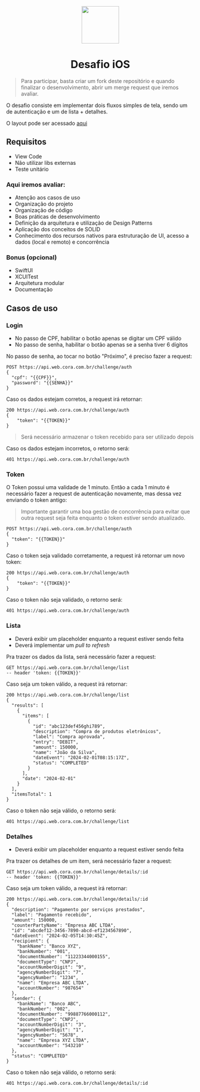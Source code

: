 <div align="center">

  <img src="https://user-images.githubusercontent.com/55195343/153007587-318033ab-05d7-402a-b2aa-2a1ec0f69717.png" width="100" height="100">

# Desafio iOS

 </div>
 
 > Para participar, basta criar um fork deste repositório e quando finalizar o desenvolvimento, abrir um merge request que iremos avaliar.

O desafio consiste em implementar dois fluxos simples de tela, sendo um de autenticação e um de lista + detalhes.

O layout pode ser acessado [aqui](https://www.figma.com/file/mfScPv5hxIqg25obhaHNNB/SR?type=design&node-id=0%3A1&mode=dev&t=aqdh9RprKrYpateD-1)

## Requisitos
- View Code
- Não utilizar libs externas
- Teste unitário

### Aqui iremos avaliar:
- Atenção aos casos de uso
- Organização do projeto
- Organização de código
- Boas práticas de desenvolvimento
- Definição da arquitetura e utilização de Design Patterns
- Aplicação dos conceitos de SOLID
- Conhecimento dos recursos nativos para estruturação de UI, acesso a dados (local e remoto) e concorrência

### Bonus (opcional)
- SwiftUI
- XCUITest
- Arquitetura modular
- Documentação

## Casos de uso
### Login
- No passo de CPF, habilitar o botão apenas se digitar um CPF válido
- No passo de senha, habilitar o botão apenas se a senha tiver 6 dígitos

No passo de senha, ao tocar no botão "Próximo", é preciso fazer a request:

```
POST https://api.web.cora.com.br/challenge/auth
{
  "cpf": "{{CPF}}",
  "password": "{{SENHA}}"
}
```

Caso os dados estejam corretos, a request irá retornar:

```
200 https://api.web.cora.com.br/challenge/auth
{
    "token": "{{TOKEN}}"
}
```
> Será necessário armazenar o token recebido para ser utilizado depois

Caso os dados estejam incorretos, o retorno será:

```
401 https://api.web.cora.com.br/challenge/auth
```

### Token
O Token possui uma validade de 1 minuto. Então a cada 1 minuto é necessário fazer a request de autenticação novamente, mas dessa vez enviando o token antigo:
> Importante garantir uma boa gestão de concorrência para evitar que outra request seja feita enquanto o token estiver sendo atualizado.

```
POST https://api.web.cora.com.br/challenge/auth
{
  "token": "{{TOKEN}}"
}
```

Caso o token seja validado corretamente, a request irá retornar um novo token:

```
200 https://api.web.cora.com.br/challenge/auth
{
    "token": "{{TOKEN}}"
}
```

Caso o token não seja validado, o retorno será:

```
401 https://api.web.cora.com.br/challenge/auth
```

### Lista
- Deverá exibir um placeholder enquanto a request estiver sendo feita
- Deverá implementar um *pull to refresh*

Pra trazer os dados da lista, será necessário fazer a request:

```
GET https://api.web.cora.com.br/challenge/list
-- header 'token: {{TOKEN}}'
```
Caso seja um token válido, a request irá retornar:

```
200 https://api.web.cora.com.br/challenge/list
{
  "results": [
    {
      "items": [
        {
          "id": "abc123def456ghi789",
          "description": "Compra de produtos eletrônicos",
          "label": "Compra aprovada",
          "entry": "DEBIT",
          "amount": 150000,
          "name": "João da Silva",
          "dateEvent": "2024-02-01T08:15:17Z",
          "status": "COMPLETED"
        }
      ],
      "date": "2024-02-01"
    }
  ],
  "itemsTotal": 1
}
```
Caso o token não seja válido, o retorno será: 

```
401 https://api.web.cora.com.br/challenge/list
```

### Detalhes
- Deverá exibir um placeholder enquanto a request estiver sendo feita

Pra trazer os detalhes de um item, será necessário fazer a request:

```
GET https://api.web.cora.com.br/challenge/details/:id
-- header 'token: {{TOKEN}}'
```

Caso seja um token válido, a request irá retornar:

```
200 https://api.web.cora.com.br/challenge/details/:id
{
  "description": "Pagamento por serviços prestados",
  "label": "Pagamento recebido",
  "amount": 150000,
  "counterPartyName": "Empresa ABC LTDA",
  "id": "abcdef12-3456-7890-abcd-ef1234567890",
  "dateEvent": "2024-02-05T14:30:45Z",
  "recipient": {
    "bankName": "Banco XYZ",
    "bankNumber": "001",
    "documentNumber": "11223344000155",
    "documentType": "CNPJ",
    "accountNumberDigit": "9",
    "agencyNumberDigit": "7",
    "agencyNumber": "1234",
    "name": "Empresa ABC LTDA",
    "accountNumber": "987654"
  },
  "sender": {
    "bankName": "Banco ABC",
    "bankNumber": "002",
    "documentNumber": "99887766000112",
    "documentType": "CNPJ",
    "accountNumberDigit": "3",
    "agencyNumberDigit": "1",
    "agencyNumber": "5678",
    "name": "Empresa XYZ LTDA",
    "accountNumber": "543210"
  },
  "status": "COMPLETED"
}
```

Caso o token não seja válido, o retorno será: 

```
401 https://api.web.cora.com.br/challenge/details/:id
```
